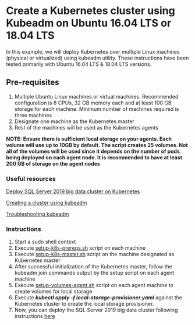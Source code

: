 # Create a Kubernetes cluster using Kubeadm on Ubuntu 16.04 LTS or 18.04 LTS

In this example, we will deploy Kubernetes over multiple Linux machines (physical or virtualized) using kubeadm utility. These instructions have been tested primarily with Ubuntu 16.04 LTS & 18.04 LTS versions.

## Pre-requisites

1. Multiple Ubuntu Linux machines or virtual machines. Recommended configuration is 8 CPUs, 32 GB memory each and at least 100 GB storage for each machine. Minimum number of machines required is three machines
1. Designate one machine as the Kubernetes master
1. Rest of the machines will be used as the Kubernetes agents

**NOTE: Ensure there is sufficient local storage on your agents. Each volume will use up to 10GB by default. The script creates 25 volumes. Not all of the volumes will be used since it depends on the number of pods being deployed on each agent node. It is recommended to have at least 200 GB of storage on the agent nodes**

### Useful resources

[Deploy SQL Server 2019 big data cluster on Kubernetes](https://docs.microsoft.com/en-us/sql/big-data-cluster/deployment-guidance?view=sqlallproducts-allversions)

[Creating a cluster using kubeadm](https://kubernetes.io/docs/setup/independent/create-cluster-kubeadm/)

[Troubleshooting kubeadm](https://kubernetes.io/docs/setup/independent/troubleshooting-kubeadm/)

### Instructions

1. Start a sudo shell context
1. Execute [setup-k8s-prereqs.sh](setup-k8s-prereqs.sh/) script on each machine
1. Execute [setup-k8s-master.sh](setup-k8s-master.sh/) script on the machine designated as Kubernetes master
1. After successful initialization of the Kubernetes master, follow the kubeadm join commands output by the setup script on each agent machine
1. Execute [setup-volumes-agent.sh](setup-volumes-agent.sh/) script on each agent machine to create volumes for local storage
1. Execute ***kubectl apply -f local-storage-provisioner.yaml*** against the Kubernetes cluster to create the local storage provisioner.
1. Now, you can deploy the SQL Server 2019 big data cluster following instructions [here](https://docs.microsoft.com/en-us/sql/big-data-cluster/deployment-guidance?view=sqlallproducts-allversions)

